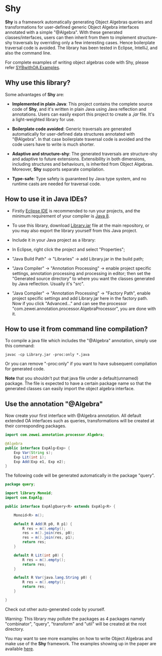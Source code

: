 # Shy
__Shy__ is a framework automatically generating Object Algebras queries and transformations for user-defined generic Object Algebra interfaces annotated with a simple "@Algebra". With these generated classes/interfaces, users can then inherit from them to implement structure-shy traversals by overriding only a few interesting cases. Hence boilerplate traversal code is avoided. The library has been tested in Eclipse, IntelliJ, and also the command line. 

For complete examples of writing object algebras code with Shy, please refer [SYBwithOA.Examples](https://github.com/JasonCHU/SYBwithOA/tree/master/Examples).

## Why use this library?

Some advantages of __Shy__ are:

- __Implemented in plain Java__: This project contains the complete source code of __Shy__, and it's written in plain Java using Java reflection and annotations. Users can easily export this project to create a _.jar_ file. It's a light-weighted library for use.

- __Boilerplate code avoided__: Generic traversals are generated automatically for user-defined data structures annotated with "@Algebra". In that case boilerplate traversal code is avoided and the code users have to write is much shorter.

- __Adaptive and structure-shy__: The generated traversals are structure-shy and adaptive to future extensions. Extensibility in both dimensions, including structures and behaviours, is inherited from Object Algebras. Moreover, __Shy__ supports separate compilation.

- __Type-safe__: Type safety is guaranteed by Java type system, and no runtime casts are needed for traversal code.

## How to use it in Java IDEs?

- Firstly [Eclipse IDE](https://eclipse.org/downloads/) is recommended to run your projects, and the minimum requirement of your compiler is [Java 8](http://www.oracle.com/technetwork/java/javase/downloads/jdk8-downloads-2133151.html).

- To use this library, download [Library.jar](https://github.com/JasonCHU/SYBwithOA/blob/master/Library.jar) file at the main repository, or you may also export the library yourself from this Java project.

- Include it in your Java project as a library:
 - In Eclipse, right click the project and select "Properties";
 - "Java Build Path" -> "Libraries" -> add Library.jar in the build path;
 - "Java Compiler" -> "Annotation Processing" -> enable project specific settings, annotation processing and processing in editor; then set the "Generated source directory" to where you want the classes generated by Java reflection. Usually it's "src".
 - "Java Compiler" -> "Annotation Processing" -> "Factory Path", enable project specific settings and add Library.jar here in the factory path. Now if you click "Advanced..." and can see the processor "com.zewei.annotation.processor.AlgebraProcessor", you are done with it.

## How to use it from command line compilation?

To compile a java file which includes the "@Algebra" annotation, simply use this command:

```shell
javac -cp Library.jar -proc:only *.java
```

Or you can remove "-proc:only" if you want to have subsequent compilation for generated code.

__Note__ that you shouldn't put that java file under a default(unnamed) package. The file is expected to have a certain package name so that the generated classes can easily import the object algebra interface.

## Use the annotation "@Algebra"

Now create your first interface with @Algebra annotation. All default extended OA interfaces such as queries, transformations will be created at their corresponding packages. 

```java
import com.zewei.annotation.processor.Algebra;

@Algebra
public interface ExpAlg<Exp> {
	Exp Var(String s);
	Exp Lit(int i);
	Exp Add(Exp e1, Exp e2);
}
```

The following code will be generated automatically in the package "query". 

```java
package query;

import library.Monoid;
import com.ExpAlg;

public interface ExpAlgQuery<R> extends ExpAlg<R> {

	Monoid<R> m();

	default R Add(R p0, R p1) {
		R res = m().empty();
		res = m().join(res, p0);
		res = m().join(res, p1);
		return res;
	}

	default R Lit(int p0) {
		R res = m().empty();
		return res;
	}

	default R Var(java.lang.String p0) {
		R res = m().empty();
		return res;
	}

}
```

Check out other auto-generated code by yourself. 

Warning: This library may pollute the packages as 4 packages namely "combinator", "query", "transform" and "util" will be created at the root directory.

You may want to see more examples on how to write Object Algebras and make use of the __Shy__ framework. The examples showing up in the paper are available [here](https://github.com/JasonCHU/SYBwithOA/tree/master/Examples).
